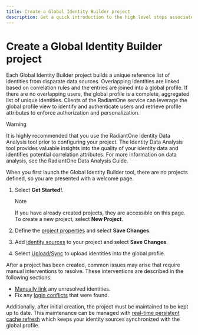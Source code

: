 ```yaml
---
title: Create a Global Identity Builder project
description: Get a quick introduction to the high level steps associated with creating a Global Identity Builder project.
---
```


# Create a Global Identity Builder project

Each Global Identity Builder project builds a unique reference list of identities from disparate data sources. Overlapping identities are linked based on correlation rules and the entries are joined into a global profile. If there are no overlapping users, the global profile is a complete, aggregated list of unique identities. Clients of the RadiantOne service can leverage the global profile view to identify and authenticate users and retrieve profile attributes to enforce authorization and personalization.

>[!warning]
>It is highly recommended that you use the RadiantOne Identity Data Analysis tool prior to configuring your project. The Identity Data Analysis tool provides valuable insights into the quality of your identity data and identifies potential correlation attributes. For more information on data analysis, see the RadiantOne Data Analysis Guide.

When you first launch the Global Identity Builder tool, there are no projects defined, so you are presented with a welcome page.

1. Select **Get Started!**.

    >[!note]
    >If you have already created projects, they are accessible on this page. To create a new project, select **New Project**.

2. Define the [project properties](project-properties.md) and select **Save Changes**.
3. Add [identity sources](identity-sources.md) to your project and select **Save Changes**.
4. Select [Upload/Sync](upload.md) to upload identities into the global profile.

After a project has been created, common issues may arise that require manual interventions to resolve. These interventions are described in the following sections:

- [Manually link](../identity-administration.md) any unresolved identities.
- Fix any [login conflicts](../identity-administration.md#login-conflict-analysis) that were found.

Additionally, after initial creation, the project must be maintained to be kept up to date. This maintenance can be managed with [real-time persistent cache refresh](../manage-persistent-cache/overview.md) which keeps your identity sources synchronized with the global profile.
